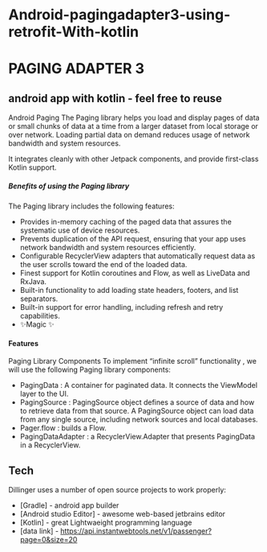 # Android-pagingadapter3-using-retrofit-With-kotlin

# PAGING ADAPTER 3
## android app with kotlin - feel free to reuse


Android Paging 
The Paging library helps you load and display pages of data or small chunks of data at a time from a larger dataset from local storage or over network. Loading partial data on demand reduces usage of network bandwidth and system resources.

 It integrates cleanly with other Jetpack components, and provide first-class Kotlin support.

##### Benefits of using the Paging library
The Paging library includes the following features:
- Provides in-memory caching of the paged data that assures the systematic use of device resources.
- Prevents duplication of the API request, ensuring that your app uses network bandwidth and system resources efficiently.
- Configurable RecyclerView adapters that automatically request data as the user scrolls toward the end of the loaded data.
- Finest support for Kotlin coroutines and Flow, as well as LiveData and RxJava.
- Built-in functionality to add loading state headers, footers, and list separators.
- Built-in support for error handling, including refresh and retry capabilities.
- ✨Magic ✨

#### Features
Paging Library Components
 To implement “infinite scroll” functionality , we will use the following Paging library components:
- PagingData :  A container for paginated data. It connects the ViewModel layer to the UI. 
- PagingSource : PagingSource object defines a source of data and how to retrieve data from that source. A PagingSource object can load data from any single source, including network sources and local databases.
- Pager.flow : builds a Flow<PagingData>.
- PagingDataAdapter : a RecyclerView.Adapter that presents PagingData in a RecyclerView. 


## Tech

Dillinger uses a number of open source projects to work properly:

- [Gradle] - android app builder
- [Android studio Editor] - awesome web-based jetbrains editor
- [Kotlin] - great Lightwaeight programming language
- [data link] - https://api.instantwebtools.net/v1/passenger?page=0&size=20






 

